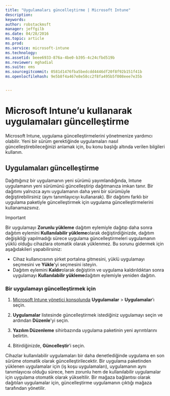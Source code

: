 ```yaml
---
title: "Uygulamaları güncelleştirme | Microsoft Intune"
description: 
keywords: 
author: robstackmsft
manager: jeffgilb
ms.date: 04/28/2016
ms.topic: article
ms.prod: 
ms.service: microsoft-intune
ms.technology: 
ms.assetid: beee6933-876a-4be0-b395-4c24cfbd519b
ms.reviewer: mghadial
ms.suite: ems
ms.sourcegitcommit: 0581d1476fba5bedcdd4446df20f8f92b151f41b
ms.openlocfilehash: 9e5b8f4a467e8e58cc2f8fa495b5f008eee7e35b


---
```


# Microsoft Intune’u kullanarak uygulamaları güncelleştirme
Microsoft Intune, uygulama güncelleştirmelerini yönetmenize yardımcı olabilir. Yeni bir sürüm gerektiğinde uygulamaları nasıl güncelleştirebileceğinizi anlamak için, bu konu başlığı altında verilen bilgileri kullanın.

## Uygulamaları güncelleştirme
Dağıttığınız bir uygulamanın yeni sürümü yayımlandığında, Intune uygulamanın yeni sürümünü güncelleştirip dağıtmanıza imkan tanır. Bir dağıtımı yalnızca aynı uygulamanın daha yeni bir sürümüyle değiştirebilirsiniz (aynı tanımlayıcıyı kullanarak). Bir dağıtımı farklı bir uygulama paketiyle güncelleştirmek için uygulama güncelleştirmelerini kullanamazsınız.

> [!IMPORTANT]
> Bir uygulamayı **Zorunlu yükleme** dağıtım eylemiyle dağıtıp daha sonra dağıtım eylemini **Kullanılabilir yükleme**olarak değiştirdiğinizde, dağıtım değişikliği yapılmadığı sürece uygulama güncelleştirmeleri uygulamanın yüklü olduğu cihazlara otomatik olarak yüklenmez. Bu sorunu gidermek için aşağıdakileri yapabilirsiniz:
> 
> -   Cihaz kullanıcısının şirket portalına gitmesini, yüklü uygulamayı seçmesini ve **Yükle**'yi seçmesini isteyin.
> -   Dağıtım eylemini **Kaldır**olarak değiştirin ve uygulama kaldırıldıktan sonra uygulamayı **Kullanılabilir yükleme**dağıtım eylemiyle yeniden dağıtın.

### Bir uygulamayı güncelleştirmek için

1.  [Microsoft Intune yönetici konsolunda](https://manage.microsoft.com) **Uygulamalar** &gt; **Uygulamalar**’ı seçin.

2.  **Uygulamalar** listesinde güncelleştirmek istediğiniz uygulamayı seçin ve ardından **Düzenle**'yi seçin.

3.  **Yazılım Düzenleme** sihirbazında uygulama paketinin yeni ayrıntılarını belirtin.

4.  Bitirdiğinizde, **Güncelleştir**’i seçin.

Cihazlar kullanılabilir uygulamaları bir daha denetlediğinde uygulama en son sürüme otomatik olarak güncelleştirilecektir.
Bir uygulama paketinden yüklenen uygulamalar için (iş koşu uygulamaları), uygulamanın aynı tanımlayıcısı olduğu sürece, hem zorunlu hem de kullanılabilir uygulamalar için uygulama otomatik olarak yükseltilir.
Bir mağaza bağlantısı olarak dağıtılan uygulamalar için, güncelleştirme uygulamanın çıktığı mağaza tarafından yönetilir.






<!--HONumber=Jun16_HO3-->


